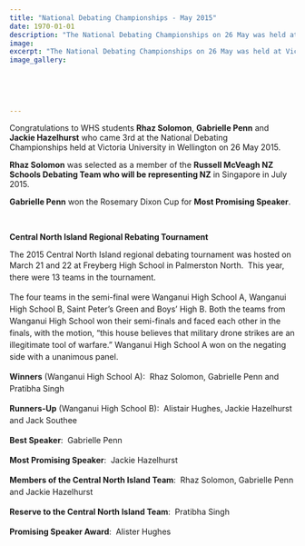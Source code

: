 ```yaml
---
title: "National Debating Championships - May 2015"
date: 1970-01-01
description: "The National Debating Championships on 26 May was held at Victoria University in Wellington.  Congratulations to WHS students Rhaz Solomon, Gabrielle Penn and Jackie Hazelhurst who came 3rd."
image: 
excerpt: "The National Debating Championships on 26 May was held at Victoria University in Wellington.  Congratulations to WHS students Rhaz Solomon, Gabrielle Penn and Jackie Hazelhurst who came 3rd."
image_gallery:
    
    
    
    
    
---
```


<p>Congratulations to WHS students <strong>Rhaz Solomon</strong>, <strong>Gabrielle Penn</strong> and <strong>Jackie Hazelhurst</strong> who came 3rd at the National Debating Championships&nbsp;held at Victoria University in Wellington on 26 May 2015.</p>
<p><strong>Rhaz Solomon</strong> was selected as a member of the <strong>Russell McVeagh NZ Schools Debating Team who will be representing NZ</strong> in Singapore in July 2015.</p>
<p><strong>Gabrielle Penn</strong> won the Rosemary Dixon Cup for <strong>Most Promising Speaker</strong>.</p>
<p>&nbsp;</p>
<p><strong>Central North Island Regional Rebating Tournament</strong></p>
<p>The 2015 Central North Island regional debating tournament was hosted on March 21&nbsp;and 22&nbsp;at Freyberg High School in Palmerston North. &nbsp;<span style="line-height: 1.5;">This year, there were 13 teams in the tournament.</span></p>
<p><span style="line-height: 1.5;">The four teams in the semi-final were Wanganui High School A, Wanganui High School B, Saint Peter&rsquo;s Green and Boys&rsquo; High B. Both the teams from Wanganui High School won their semi-finals and faced each other in the finals, with the motion, &ldquo;this house believes that military drone strikes are an illegitimate tool of warfare.&rdquo; Wanganui High School A won on the negating side with a unanimous panel.</span></p>
<p><span style="line-height: 1.5;"><strong>Winners</strong> (Wanganui High School A): &nbsp;</span><span style="line-height: 1.5;">Rhaz Solomon, Gabrielle Penn and Pratibha Singh</span></p>
<p><span style="line-height: 1.5;"><strong>Runners-Up</strong> (Wanganui High School B): &nbsp;Alistair Hughes, Jackie Hazelhurst and Jack Southee</span></p>
<p><span style="line-height: 1.5;"><strong>Best Speaker</strong>: &nbsp;Gabrielle Penn</span></p>
<p><span style="line-height: 1.5;"><strong>Most Promising Speaker</strong>: &nbsp;Jackie Hazelhurst&nbsp;</span></p>
<p><span style="line-height: 1.5;"><strong>Members of the Central North Island Team</strong>: &nbsp;Rhaz Solomon, Gabrielle Penn and Jackie Hazelhurst</span></p>
<p><span style="line-height: 1.5;"><strong>Reserve to the Central North Island Team</strong>: &nbsp;Pratibha Singh</span></p>
<p><span style="line-height: 1.5;"><strong>Promising Speaker Award</strong>: &nbsp;Alister Hughes&nbsp;</span></p>

